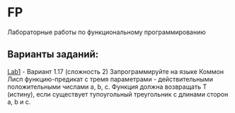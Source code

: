 # FP
Лабораторные работы по функциональному программированию

## Варианты заданий:
[Lab1](lab1) - Вариант 1.17 (сложность 2)
Запрограммируйте на языке Коммон Лисп функцию-предикат с тремя параметрами - действительными положительными числами a, b, c.
Функция должна возвращать T (истину), если существует тупоугольный  треугольник с длинами сторон a, b и c.
